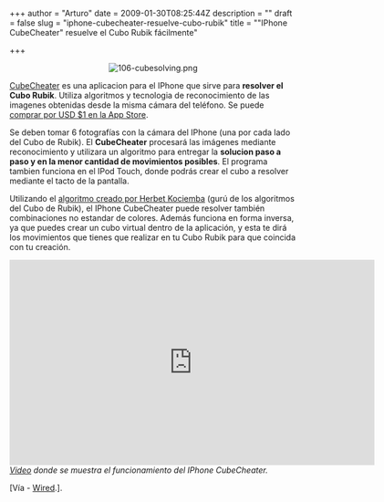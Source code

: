 +++
author = "Arturo"
date = 2009-01-30T08:25:44Z
description = ""
draft = false
slug = "iphone-cubecheater-resuelve-cubo-rubik"
title = "\"IPhone CubeCheater\" resuelve el Cubo Rubik fácilmente"

+++

<p align="center"><img src="http://geeksan.com/wp-content/uploads/import/106-cubesolving.png" alt="106-cubesolving.png" /></p>

<p><a href="http://geek.cl/wp-content/uploads/2009/01/cubecheater.efaller.com">CubeCheater</a> es una aplicacion para el IPhone que sirve para <strong>resolver el Cubo Rubik</strong>. Utiliza algoritmos y tecnologia de reconocimiento de las imagenes obtenidas desde la misma cámara del teléfono. Se puede <a href="http://geek.cl/wp-content/uploads/2009/01/viewSoftware?id=300162540">comprar por USD $1 en la App Store</a>.</p>

<p>Se deben tomar 6 fotografías con la cámara del IPhone (una por cada lado del Cubo de Rubik). El <strong>CubeCheater</strong> procesará las imágenes mediante reconocimiento y utilizara un algoritmo para entregar la <strong>solucion paso a paso y en la menor cantidad de movimientos posibles</strong>. El programa tambien funciona en el IPod Touch, donde podrás crear el cubo a resolver mediante el tacto de la pantalla.</p>

<p>Utilizando el <a href="http://geek.cl/wp-content/uploads/2009/01/cube.htm">algoritmo creado por Herbet Kociemba</a> (gurú de los algoritmos del Cubo de Rubik), el IPhone CubeCheater puede resolver también combinaciones no estandar de colores. Además funciona en forma inversa, ya que puedes crear un cubo virtual dentro de la aplicación, y esta te dirá los movimientos que tienes que realizar en tu Cubo Rubik para que coincida con tu creación.</p>

<iframe width="640" height="360" src="http://geek.cl/wp-content/uploads/2009/01/HNwx0nbgm7M" frameborder="0" allowfullscreen></iframe><cite><a href="http://geek.cl/wp-content/uploads/2009/01/watch?v=HNwx0nbgm7M">Video</a> donde se muestra el funcionamiento del IPhone CubeCheater.</cite></p>

[Vía - <a href="http://geek.cl/wp-content/uploads/2009/01/iphone-app-solv.html">Wired</a>.].